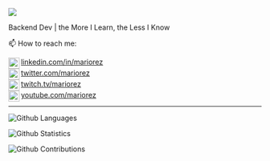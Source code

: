 ![](http://estruyf-github.azurewebsites.net/api/VisitorHit?user=mariorez&repo=mariorez&countColorcountColor)

Backend Dev | the More I Learn, the Less I Know


📫 How to reach me:

[<img align="left" alt="Mariorez @ LinkedIn" width="22px" src="https://cdn.jsdelivr.net/npm/simple-icons@v3/icons/linkedin.svg"> linkedin.com/in/mariorez](https://linkedin.com/in/mariorez)<br clear=all>
[<img align="left" alt="Mariorez @ Twitter" width="22px" src="https://cdn.jsdelivr.net/npm/simple-icons@v3/icons/twitter.svg"> twitter.com/mariorez](https://twitter.com/mariorez)<br clear=all>
[<img align="left" alt="Mariorez @ Twitch" width="22px" src="https://cdn.jsdelivr.net/npm/simple-icons@v3/icons/twitch.svg"> twitch.tv/mariorez](https://twitch.tv/mariorez)<br clear=all>
[<img align="left" alt="Mariorez @ YouTube" width="22px" src="https://cdn.jsdelivr.net/npm/simple-icons@v3/icons/youtube.svg"> youtube.com/mariorez](https://youtube.com/mariorez)

<hr>

![Github Languages](https://github-readme-stats.vercel.app/api/top-langs/?username=mariorez&layout=compact&count_private=true)

![Github Statistics](https://github-readme-stats.vercel.app/api/?username=mariorez&count_private=true&show_icons=true)

![Github Contributions](https://github-readme-streak-stats.herokuapp.com/?user=mariorez&hide_border=true)
